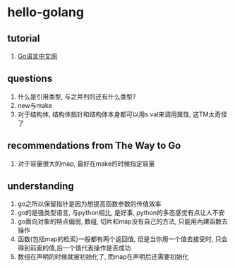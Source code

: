 # hello-golang

## tutorial
1. [Go语言中文网](https://books.studygolang.com/The-Golang-Standard-Library-by-Example/chapter03/03.1.html)
## questions
1. 什么是引用类型, 与之并列的还有什么类型?
2. new与make
3. 对于结构体, 结构体指针和结构体本身都可以用s.val来调用属性, 这TM太奇怪了


## recommendations from The Way to Go
1. 对于容量很大的map, 最好在make的时候指定容量



## understanding
1. go之所以保留指针是因为想提高函数参数的传值效率
2. go的是强类型语言, 与python相比, 是好事, python的多态感觉有点让人不安
3. go面向对象的特点偏弱, 数组, 切片和map没有自己的方法, 只能用內建函数去操作
4. 函数(包括map的检索)一般都有两个返回值, 但是当你用一个值去接受时, 只会得到前面的值,后一个值代表操作是否成功
5. 数组在声明的时候就被初始化了, 而map在声明后还需要初始化


